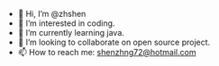 - 👋 Hi, I’m @zhshen
- 👀 I’m interested in coding.
- 🌱 I’m currently learning java.
- 💞️ I’m looking to collaborate on open source project.
- 📫 How to reach me: shenzhng72@hotmail.com

<!---
zhshen/zhshen is a ✨ special ✨ repository because its `README.md` (this file) appears on your GitHub profile.
You can click the Preview link to take a look at your changes.
--->
